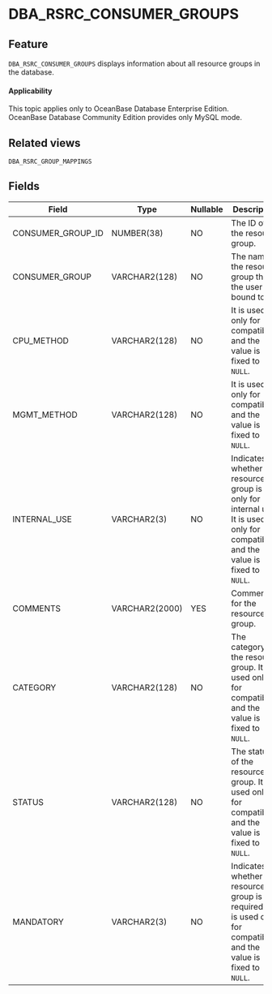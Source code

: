DBA_RSRC_CONSUMER_GROUPS
=============================================

Feature
-----------------------

`DBA_RSRC_CONSUMER_GROUPS` displays information about all resource groups in the database.

<main id="notice" >
    <h4>Applicability</h4>
    <p>This topic applies only to OceanBase Database Enterprise Edition. OceanBase Database Community Edition provides only MySQL mode. </p>
  </main>

Related views
-------------------------

`DBA_RSRC_GROUP_MAPPINGS`

Fields
-------------------------

| Field             | Type           | Nullable | Description                                                                                                                        |
|-------------------|----------------|----------|------------------------------------------------------------------------------------------------------------------------------------|
| CONSUMER_GROUP_ID | NUMBER(38)     | NO       | The ID of the resource group.                                                                                                      |
| CONSUMER_GROUP    | VARCHAR2(128)  | NO       | The name of the resource group that the user is bound to.                                                                          |
| CPU_METHOD        | VARCHAR2(128)  | NO       | It is used only for compatibility and the value is fixed to `NULL`.                                                                |
| MGMT_METHOD       | VARCHAR2(128)  | NO       | It is used only for compatibility and the value is fixed to `NULL`.                                                                |
| INTERNAL_USE      | VARCHAR2(3)    | NO       | Indicates whether the resource group is only for internal use. It is used only for compatibility and the value is fixed to `NULL`. |
| COMMENTS          | VARCHAR2(2000) | YES      | Comments for the resource group.                                                                                                   |
| CATEGORY          | VARCHAR2(128)  | NO       | The category of the resource group. It is used only for compatibility and the value is fixed to `NULL`.                            |
| STATUS            | VARCHAR2(128)  | NO       | The status of the resource group. It is used only for compatibility and the value is fixed to `NULL`.                              |
| MANDATORY         | VARCHAR2(3)    | NO       | Indicates whether the resource group is required. It is used only for compatibility and the value is fixed to `NULL`.              |
